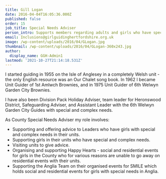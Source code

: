 ```yaml
---
title: Gill Logan
date: 2016-04-04T16:05:36.000Z
published: false
order: 15
job_title: Special Needs Adviser
person_intro: Supports members regarding adults and girls who have special and complex needs.
email: Inclusions@girlguidinghertfordshire.org.uk
image: /wp-content/uploads/2016/04/GLogan.jpg
thumbnail: /wp-content/uploads/2016/04/GLogan-360x243.jpg
author:
  display_name: GGH-Admin1
lastmod: '2021-10-27T21:14:18.531Z'
---
```

I started guiding in 1955 on the Isle of Anglesey in a completely Welsh unit - the only English resource was an Our Chalet song book. In 1962 I became Unit Guider of 1st Amlwch Brownies, and in 1975 Unit Guider of 6th Welwyn Garden City Brownies.
    
I have also been Division Pack Holiday Adviser, team leader for Heronswood District, Safeguarding Adviser, and Assistant Leader with the 6th Welwyn Garden City Guides with special and complex needs.

As County Special Needs Adviser my role involves:

- Supporting and offering advice to Leaders who have girls with special and complex needs in their units.
- Supporting girls in their units who have special and complex needs.
- Visiting units to give advice.
- Organising and supporting Happy Hearts - social and residential events for girls in the County who for various reasons are unable to go away on residential events with their units.
- Supporting the Anglia Team on their organised events for SMILE which holds social and residential events for girls with special needs in Anglia.
